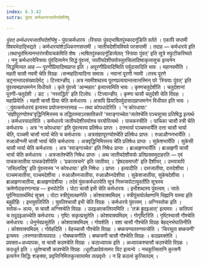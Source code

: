 ```yaml
---
index: 6.3.42
sutra: पुंवत् कर्मधारयजातीयदेशीयेषु

---
```

_पुंवत् कर्मधारयजातीयदेशीयेषु_ - पुंवत्कर्मधारय ।स्त्रियाः पुंवद्भाषितपुंस्कादनू॑ङिति वर्तते । एकापि सप्तमी विषयभेदाद्भिद्यते । कर्मधारयांशेऽधिकरणसप्तमी । जातीयदेशीयविषये परसप्तमी । तदाह — कर्मधारये इति ।तथाभूत॑मित्यनन्तरंस्त्रीवाचक॑मिति शेषः ।भाषितपुंस्कादनू॑ङित्येतत् 'स्त्रियाः पुंवत्' इति सूत्रे स्फुटीकरिष्यते । ननु कर्मधारयेस्त्रियाः पुंव॑दित्यनेन सिद्धं पुंवत्त्वं, जातीयदेशीययोस्तुतसिलादिष्वाकृत्वसुचः॑ इत्यनेन सिद्धमित्यत आह — पूरणीप्रियादिष्वप्राप्त इति । अपूरणीप्रियादिष्विति पर्युदासादिति भावः । महानवमीति । महती चासौ नवमी चेति विग्रहः ।सन्महदि॑त्यादिना समासः । नवानां पूरणी नवमी ।तस्य पूरणे डट्॒नान्तादसंख्यादेर्मट् । टित्त्वान्ङीप् । अत्र नवमीशब्दस्य पूरणप्रत्ययान्तत्वात्तस्मिन् परे 'स्त्रियाः पुंवत्' इति पुंवत्त्वमप्राप्तमनेन विधीयते । कृते पुंवत्त्वे 'आन्महतः' इत्यात्त्वमिति भावः । कृष्णचतुर्दशीति । चतुर्दशानां पूरणी-चतुर्दशी । डट । 'नस्तद्धिते' इति टिलोपः । टित्त्वान्ङीप् । कृष्णा चासौ चतुर्दशी चेति विग्रहः । महाप्रियेति । महती चासौ प्रिया चेति कर्मधारयः । अत्रापि प्रियादिपर्युदासादप्राप्तमनेन विधीयत इति भावः । ॒पुंवत्कर्मधारय॑ इत्यस्य प्रयोजनान्तरमाह — तथा कोपधादेरिति । 'न कोरधायाः' 'संज्ञीपूरण्योश्च'वृद्धिनिमित्तस्य च तद्धितस्याऽरक्तविकारे॑ 'स्वाङ्गाच्चेतः'जातेश्चे॑ति पञ्चसूत्र्या प्रतिषिद्ध इत्यर्थः । कर्मधारयादाविति । कर्मधारये जातीयदेशीययोश्च परयोरित्यर्थः । पाचकस्त्रीति । पाचिका चासौ स्त्री चेति कर्मधारयः । अत्र 'न कोपधायाः' इति पुंवत्त्वस्य प्रतिषेधः प्राप्तः । दत्तभार्या पञ्चमभार्येति दत्ता चासौ भार्या चेति, पञ्चमी चासौ भार्या चेति च कर्मधारयः । अत्रसंज्ञापूरण्योश्चे॑ति प्रतिषेधः प्राप्तः । रुआऔग्घ्नभार्येति । रुआऔग्घ्नी चासौ भार्या चेति कर्मधारयः । अत्रवृद्धिनिमित्तस्य चे॑ति प्रतिषेधः प्राप्तः । सुकेशभार्येति । सुकेसी चासौ भार्या चेति कर्मधारयः । अत्र 'स्वाङ्गाच्चेत' इति निषेधः प्राप्तः । ब्राआहृणभार्येति । ब्राआहृणी चासौ भार्या चेति कर्मधारयः । अत्रजातेश्चे॑ति निषेधः प्राप्तः । अथ जातीयदेशीययोः प्रतिप्रसवमुदाहरति — एवं पाचकजातीया पाचकदेशीयेति । 'प्रकारवचने' इति जातीयर् । 'ईषदसमाप्तौ' इति दैशीयर् । उभयत्रापि 'तसिलादिषु' इति पुंवत्त्वस्य 'न कोपधायाः' इति निषेधः । प्राप्तः । इत्यादीति । दत्तजातीया, दत्तदेशीया । पञ्चमजातीया, पञ्चमदेशीया । रुआऔघ्नजातीया, रुआऔघ्नदेशीया । सुकेशजातीया, सुकेषदेशीया । ब्राआहृणजातीया, ब्राआहृणदेशीया । तदेवं पुंवत्कर्मधारये॑ति सूत्रं निरूप्यपोटायुवती॑ति सूत्रस्य क्रमेणोदाहरणान्याह — इभपोटेति । पोटा चासौ इभी चेति कर्मधारयः । इभीशब्दस्य पुंवत्त्वम् । जातेः पूर्वनिपातार्थमिदं सूत्रम् । पोटा स्त्रीपुंसलक्षणेति । कोशवाक्यमिदम् । स्त्रीपुंसयोर्लक्षणानि चिह्नानि यस्या इति बहुव्रीहिः । इभयुवतिरिति । युवतिश्चासौ इभी चेति विग्रहः । कर्मधारये पुंवत्त्वम् । अग्निस्तोक इति । स्तोकः= अल्पः, स चासौ अग्निश्चेति विग्रहः । उदइआत्कतिपयमिति । 'तक्रं ह्रुदइआत्' इत्यमरः । कतिपयं च तदुदइआच्चेति कर्मधारयः । गृष्टिः सकृत्प्रसूतेति । कोशवाक्यमिदम् । गोगृष्टिरिति । गृष्टिश्चासौ गौश्चेति कर्मधारयः । धेनुर्नवप्रसूतेति । कोशवाक्यमिदम् । गोवशेति । वशा चासौ गौश्चेति विग्रहः बेहद्नर्भघातिनीति । कोशवाक्यमिदम् । गोवेहदिति । वेहच्चासौ गौश्चेति विग्रहः । बष्कयण्यतरुणवत्सेति । 'चिरसूता बष्कयणी' इत्यमरः ।तरुणवत्से॑त्यपपाठः । गोबष्कयणीति । बष्कयणी चासौ गौश्चेति विग्रहः । कठप्रवक्तेति । प्रवक्ता=अध्यापकः, स चासौ कठश्चेति विग्रहः । कठाध्यापक इति । अध्यापकश्चासौ कठश्चेति विग्रहः । कठधूर्त इति । धूर्तश्चासौ कठश्चेति विग्रहः ।धूर्तोऽक्षदेव॑त्यमरः विट इत्यन्ये । नचकुत्सितानि कुत्सनैः॑ इत्यनेन सिद्धिः शङ्क्या, प्रवृत्तिनिमित्तकुत्सायामेव तत्प्रवृत्तेः । न हि कठत्वं कुत्सितदम् । 
